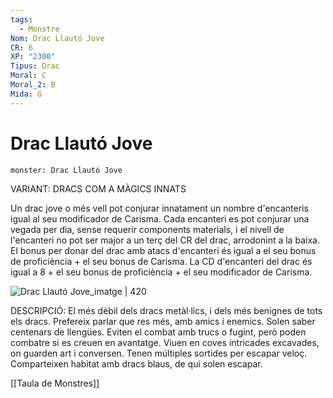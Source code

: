 ```yaml
---
tags:
  - Monstre
Nom: Drac Llautó Jove
CR: 6
XP: "2300"
Tipus: Drac
Moral: C
Moral_2: B
Mida: G
---
```

# Drac Llautó Jove

```statblock
monster: Drac Llautó Jove
```

VARIANT: DRACS COM A MÀGICS INNATS

Un drac jove o més vell pot conjurar innatament un nombre d'encanteris igual al seu modificador de Carisma. Cada encanteri es pot conjurar una vegada per dia, sense requerir components materials, i el nivell de l'encanteri no pot ser major a un terç del CR del drac, arrodonint a la baixa. El bonus per donar del drac amb atacs d'encanteri és igual a el seu bonus de proficiència + el seu bonus de Carisma. La CD d'encanteri del drac és igual a 8 + el seu bonus de proficiència + el seu modificador de Carisma.

![Drac Llautó Jove_imatge | 420](https://i.imgur.com/7itnqAw.png)

DESCRIPCIÓ: 
El més dèbil dels dracs metàl·lics, i dels més benignes de tots els dracs. Prefereix parlar que res més, amb amics i enemics. Solen saber centenars de llengües. Eviten el combat amb trucs o fugint, però poden combatre si es creuen en avantatge. Viuen en coves intricades excavades, on guarden art i conversen. Tenen múltiples sortides per escapar veloç. Comparteixen habitat amb dracs blaus, de qui solen escapar.

[[Taula de Monstres]]

